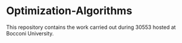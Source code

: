 # Optimization-Algorithms
This repository contains the work carried out during 30553 hosted at Bocconi University.
